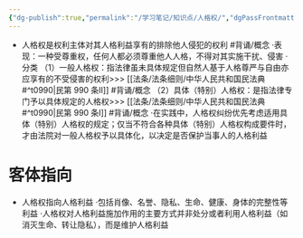 ```yaml
---
{"dg-publish":true,"permalink":"/学习笔记/知识点/人格权/","dgPassFrontmatter":true,"noteIcon":""}
---
```


- 人格权是权利主体对其人格利益享有的排除他人侵犯的权利 #背诵/概念 
·表现：一种受尊重权，任何人都必须尊重他人人格，不得对其实施干扰、侵害
·分类
（1）⼀般人格权：指法律虽未具体规定但自然人基于人格尊严与自由亦应享有的不受侵害的权利>>> [[法条/法条细则/中华人民共和国民法典#^t0990\|民第 990 条Ⅱ]] #背诵/概念 
（2）具体（特别）人格权：是指法律专门予以具体规定的人格权>>> [[法条/法条细则/中华人民共和国民法典#^t0990\|民第 990 条Ⅰ]] #背诵/概念 
·在实践中，人格权纠纷优先考虑适用具体（特别）人格权的规定；仅当不符合各种具体（特别）人格权构成要件时，才由法院对一般人格权予以具体化，以决定是否保护当事人的人格利益
# 客体指向
- 人格权指向人格利益
·包括肖像、名誉、隐私、生命、健康、身体的完整性等利益
·人格权对人格利益施加作用的主要方式并非处分或者利用人格利益（如消灭生命、转让隐私），而是维护人格利益
